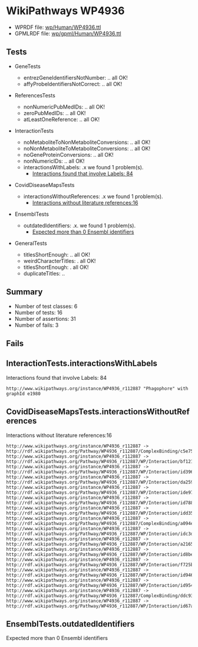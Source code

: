 # WikiPathways WP4936

* WPRDF file: [wp/Human/WP4936.ttl](../wp/Human/WP4936.ttl)
* GPMLRDF file: [wp/gpml/Human/WP4936.ttl](../wp/gpml/Human/WP4936.ttl)

## Tests

* GeneTests
    * entrezGeneIdentifiersNotNumber: .. all OK!
    * affyProbeIdentifiersNotCorrect: .. all OK!

* ReferencesTests
    * nonNumericPubMedIDs: .. all OK!
    * zeroPubMedIDs: .. all OK!
    * atLeastOneReference: .. all OK!

* InteractionTests
    * noMetaboliteToNonMetaboliteConversions: .. all OK!
    * noNonMetaboliteToMetaboliteConversions: .. all OK!
    * noGeneProteinConversions: .. all OK!
    * nonNumericIDs: .. all OK!
    * interactionsWithLabels: .x we found 1 problem(s).
        * [Interactions found that involve Labels: 84](#fe97a995)

* CovidDiseaseMapsTests
    * interactionsWithoutReferences: .x we found 1 problem(s).
        * [Interactions without literature references:16](#2e295b43)

* EnsemblTests
    * outdatedIdentifiers: .x. we found 1 problem(s).
        * [Expected more than 0 Ensembl identifiers](#f44398b7)

* GeneralTests
    * titlesShortEnough: .. all OK!
    * weirdCharacterTitles: . all OK!
    * titlesShortEnough: . all OK!
    * duplicateTitles: ..

## Summary

* Number of test classes: 6
* Number of tests: 16
* Number of assertions: 31
* Number of fails: 3

## Fails

<a name="fe97a995" />

## InteractionTests.interactionsWithLabels

Interactions found that involve Labels: 84
```
http://www.wikipathways.org/instance/WP4936_r112887 "Phagophore" with graphId e1980

```
<a name="2e295b43" />

## CovidDiseaseMapsTests.interactionsWithoutReferences

Interactions without literature references:16
```
http://www.wikipathways.org/instance/WP4936_r112887 -> http://rdf.wikipathways.org/Pathway/WP4936_r112887/ComplexBinding/c5e75
http://www.wikipathways.org/instance/WP4936_r112887 -> http://rdf.wikipathways.org/Pathway/WP4936_r112887/WP/Interaction/bf121
http://www.wikipathways.org/instance/WP4936_r112887 -> http://rdf.wikipathways.org/Pathway/WP4936_r112887/WP/Interaction/id396f48b2
http://www.wikipathways.org/instance/WP4936_r112887 -> http://rdf.wikipathways.org/Pathway/WP4936_r112887/WP/Interaction/da259
http://www.wikipathways.org/instance/WP4936_r112887 -> http://rdf.wikipathways.org/Pathway/WP4936_r112887/WP/Interaction/ide9784478
http://www.wikipathways.org/instance/WP4936_r112887 -> http://rdf.wikipathways.org/Pathway/WP4936_r112887/WP/Interaction/id788d6f1c
http://www.wikipathways.org/instance/WP4936_r112887 -> http://rdf.wikipathways.org/Pathway/WP4936_r112887/WP/Interaction/idd35c42c0
http://www.wikipathways.org/instance/WP4936_r112887 -> http://rdf.wikipathways.org/Pathway/WP4936_r112887/ComplexBinding/a094e
http://www.wikipathways.org/instance/WP4936_r112887 -> http://rdf.wikipathways.org/Pathway/WP4936_r112887/WP/Interaction/idc3daa4b8
http://www.wikipathways.org/instance/WP4936_r112887 -> http://rdf.wikipathways.org/Pathway/WP4936_r112887/WP/Interaction/a2165
http://www.wikipathways.org/instance/WP4936_r112887 -> http://rdf.wikipathways.org/Pathway/WP4936_r112887/WP/Interaction/id8be830b7
http://www.wikipathways.org/instance/WP4936_r112887 -> http://rdf.wikipathways.org/Pathway/WP4936_r112887/WP/Interaction/f725b
http://www.wikipathways.org/instance/WP4936_r112887 -> http://rdf.wikipathways.org/Pathway/WP4936_r112887/WP/Interaction/id94635bcc
http://www.wikipathways.org/instance/WP4936_r112887 -> http://rdf.wikipathways.org/Pathway/WP4936_r112887/WP/Interaction/id9545f48f
http://www.wikipathways.org/instance/WP4936_r112887 -> http://rdf.wikipathways.org/Pathway/WP4936_r112887/ComplexBinding/ddc93
http://www.wikipathways.org/instance/WP4936_r112887 -> http://rdf.wikipathways.org/Pathway/WP4936_r112887/WP/Interaction/id67a2f315

```
<a name="f44398b7" />

## EnsemblTests.outdatedIdentifiers

Expected more than 0 Ensembl identifiers
```

```
